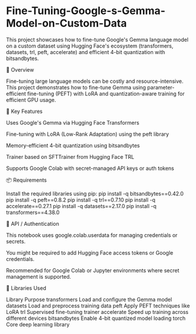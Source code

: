 # Fine-Tuning-Google-s-Gemma-Model-on-Custom-Data
This project showcases how to fine-tune Google's Gemma language model on a custom dataset using Hugging Face's ecosystem (transformers, datasets, trl, peft, accelerate) and efficient 4-bit quantization with bitsandbytes.

🚀 Overview

Fine-tuning large language models can be costly and resource-intensive. This project demonstrates how to fine-tune Gemma using parameter-efficient fine-tuning (PEFT) with LoRA and quantization-aware training for efficient GPU usage.

🧠 Key Features

Uses Google's Gemma via Hugging Face Transformers

Fine-tuning with LoRA (Low-Rank Adaptation) using the peft library

Memory-efficient 4-bit quantization using bitsandbytes

Trainer based on SFTTrainer from Hugging Face TRL

Supports Google Colab with secret-managed API keys or auth tokens

📦 Requirements

Install the required libraries using pip:
pip install -q bitsandbytes==0.42.0
pip install -q peft==0.8.2
pip install -q trl==0.7.10
pip install -q accelerate==0.27.1
pip install -q datasets==2.17.0
pip install -q transformers==4.38.0

🔐 API / Authentication

This notebook uses google.colab.userdata for managing credentials or secrets.

You might be required to add Hugging Face access tokens or Google credentials.

Recommended for Google Colab or Jupyter environments where secret management is supported.

🧪 Libraries Used

Library	              Purpose
transformers	      Load and configure the Gemma model
datasets	          Load and preprocess training data
peft	              Apply PEFT techniques like LoRA
trl	                Supervised fine-tuning trainer
accelerate	        Speed up training across different devices
bitsandbytes	      Enable 4-bit quantized model loading
torch	              Core deep learning library
